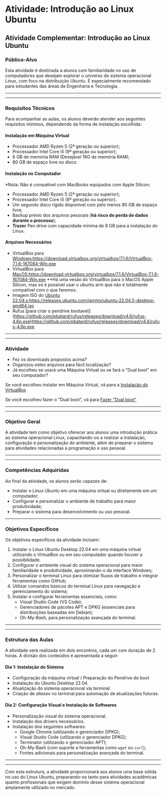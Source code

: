 # Atividade: Introdução ao Linux Ubuntu

## **Atividade Complementar: Introdução ao Linux Ubuntu**

### **Público-Alvo**
Esta atividade é destinada a alunos com familiaridade no uso de computadores que desejam explorar o universo do sistema operacional Linux, com foco na distribuição Ubuntu. É especialmente recomendado para estudantes das áreas de Engenharia e Tecnologia.

---
---

### **Requisitos Técnicos**
Para acompanhar as aulas, os alunos deverão atender aos seguintes requisitos mínimos, dependendo da forma de instalação escolhida:

#### **Instalação em Máquina Virtual**
- Processador AMD Ryzen 5 (2ª geração ou superior);
- Processador Intel Core i5 (9ª geração ou superior);
- 8 GB de memória RAM (Desejável 16G de memória RAM);
- 80 GB de espaço livre no disco.

#### **Instalação no Computador**
*Nota: Não é compatível com MacBooks equipados com Apple Silicon;

- Processador AMD Ryzen 5 (2ª geração ou superior);
- Processador Intel Core i5 (8ª geração ou superior). 
- Um segundo disco rígido disponível com pelo menos 80 GB de espaço livre;
- Backup prévio dos arquivos pessoais (__há risco de perda de dados durante o processo__);
- __Trazer__ Pen drive com capacidade mínima de 8 GB para a instalação do Linux.

#### **Arquivos Necessários**
- VirtualBox para [Windows:](https://download.virtualbox.org/virtualbox/7.1.6/VirtualBox-7.1.6-167084-Win.exe)https://download.virtualbox.org/virtualbox/7.1.6/VirtualBox-7.1.6-167084-Win.exe
- VirtualBox para [MacOS:](https://download.virtualbox.org/virtualbox/7.1.6/VirtualBox-7.1.6-167084-OSX.dmg)https://download.virtualbox.org/virtualbox/7.1.6/VirtualBox-7.1.6-167084-Win.exe
**Há uma vesão do VirtualBox para o MacOS Apple Silicon, mas só é possível usar o ubuntu arm que não é totalmente compatível com o que faremos.
- Imagem ISO do [Ubuntu 22.04.x:](https://releases.ubuntu.com/jammy/ubuntu-22.04.5-desktop-amd64.iso)https://releases.ubuntu.com/jammy/ubuntu-22.04.5-desktop-amd64.iso
- Rufus [para criar o pendrive bootavel]:(https://github.com/pbatard/rufus/releases/download/v4.6/rufus-4.6p.exe)https://github.com/pbatard/rufus/releases/download/v4.6/rufus-4.6p.exe


---
---
### Atividade 
- Fez os downloads propostos acima?
- Organizou estes arquivos para fácil localização?
- Já escolheu se usará uma Máquina Virtual ou se fará o "Dual boot" em seu computador?

Se você escolheu instalar em Máquina Virtual, vá para a [Instalação do VirtualBox](VirtualBox.md)

Se você escolheu fazer o "Dual boot", vá para [Fazer "Dual boot"](Dualboot.md)


---
---

### **Objetivo Geral**
A atividade tem como objetivo oferecer aos alunos uma introdução prática ao sistema operacional Linux, capacitando-os a realizar a instalação, configuração e personalização do ambiente, além de preparar o sistema para atividades relacionadas à programação e uso pessoal.

---
---
### **Competências Adquiridas**
Ao final da atividade, os alunos serão capazes de:
- Instalar o Linux Ubuntu em uma máquina virtual ou diretamente em um computador;
- Configurar e personalizar o ambiente de trabalho para maior produtividade;
- Preparar o sistema para desenvolvimento ou uso pessoal.

---

### **Objetivos Específicos**
Os objetivos específicos da atividade incluem:
1. Instalar o Linux Ubuntu Desktop 22.04 em uma máquina virtual utilizando o VirtualBox ou em seu computador quando houver a possibilidade.
2. Configurar o ambiente visual do sistema operacional para maior familiaridade e produtividade, aproximando-o da interface Windows;
3. Personalizar o terminal Linux para otimizar fluxos de trabalho e integrar ferramentas como GitHub;
4. Utilizar comandos básicos do terminal Linux para navegação e gerenciamento do sistema;
5. Instalar e configurar ferramentas essenciais, como:
   - Visual Studio Code (VS Code);
   - Gerenciadores de pacotes APT e DPKG (essenciais para distribuições baseadas em Debian);
   - Oh-My-Bash, para personalização avançada do terminal.

---
---

### **Estrutura das Aulas**
A atividade será realizada em dois encontros, cada um com duração de 2 horas. A divisão dos conteúdos é apresentada a seguir:

#### **Dia 1: Instalação do Sistema**
- Configuração da máquina virtual / Preparação do Pendrive de boot
- Instalação do Ubuntu Desktop 22.04.
- Atualização do sistema operacional via terminal.
- Criação de *aliases* no terminal para automação de atualizações futuras.


#### **Dia 2: Configuração Visual e Instalação de Softwares**
- Personalização visual do sistema operacional.
- Instalação dos drivers necessários.
- Instalação dos seguintes softwares:
  - Google Chrome (utilizando o gerenciador DPKG);
  - Visual Studio Code (utilizando o gerenciador DPKG);
  - Terminator (utilizando o gerenciador APT);
  - Oh-My-Bash (com suporte a ferramentas como `wget` ou `curl`);
  - Fontes adicionais para personalização avançada do terminal.

---
---

Com esta estrutura, a atividade proporcionará aos alunos uma base sólida no uso do Linux Ubuntu, preparando-os tanto para atividades acadêmicas quanto profissionais que exigem domínio desse sistema operacional amplamente utilizado no mercado.


